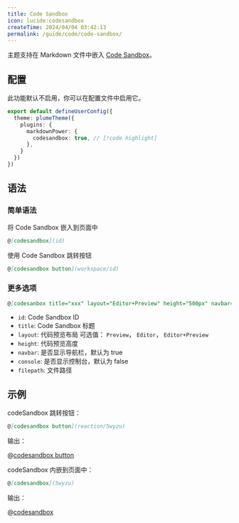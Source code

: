 ```yaml
---
title: Code Sandbox
icon: lucide:codesandbox
createTime: 2024/04/04 03:42:13
permalink: /guide/code/code-sandbox/
---
```


主题支持在 Markdown 文件中嵌入 [Code Sandbox](https://codesandbox.io)。

## 配置

此功能默认不启用，你可以在配置文件中启用它。

```ts title=".vuepress/config.ts"
export default defineUserConfig({
  theme: plumeTheme({
    plugins: {
      markdownPower: {
        codesandbox: true, // [!code highlight]
      },
    }
  })
})
```

## 语法

### 简单语法

将 Code Sandbox 嵌入到页面中

```md
@[codesandbox](id)
```

使用 Code Sandbox 跳转按钮

```md
@[codesandbox button](workspace/id)
```

### 更多选项

```md
@[codesanbox title="xxx" layout="Editor+Preview" height="500px" navbar="false" console](id#filepath)
```

- `id`: Code Sandbox ID
- `title`: Code Sandbox 标题
- `layout`: 代码预览布局 可选值： `Preview`， `Editor`， `Editor+Preview`
- `height`: 代码预览高度
- `navbar`: 是否显示导航栏，默认为 true
- `console`: 是否显示控制台，默认为 false
- `filepath`: 文件路径

## 示例

codeSandbox 跳转按钮：

```md
@[codesandbox button](reaction/5wyzu)
```

输出：

@[codesandbox button](reaction/5wyzu)

codeSandbox 内嵌到页面中：

```md
@[codesandbox](5wyzu)
```

输出：

@[codesandbox](5wyzu)

